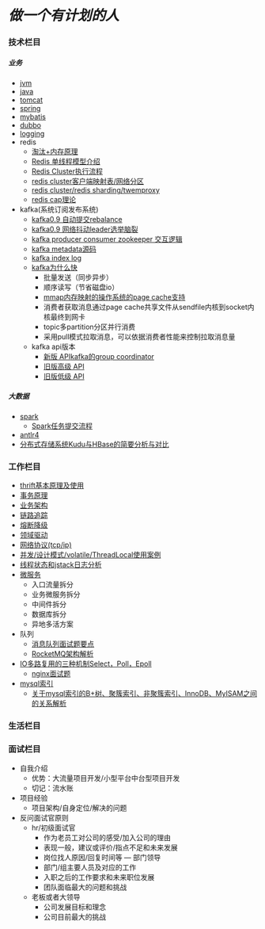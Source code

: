 # **_做一个有计划的人_**

### **技术栏目**

##### 业务

* [jvm](technology/jvm/index.md)
* [java](technology/java/index.md)
* [tomcat](technology/tomcat/index.md)
* [spring](technology/spring/index.md)
* [mybatis](technology/mybatis/index.md)
* [dubbo](technology/dubbo/index.md)  
* [logging](technology/logger/index.md)
* redis
    - [淘汰+内存原理](https://www.cnblogs.com/mengchunchen/p/10039467.html)
    - [Redis 单线程模型介绍](https://cloud.tencent.com/developer/article/1403767)
    - [Redis Cluster执行流程](https://blog.csdn.net/weixin_34452850/article/details/90442498)
    - [redis cluster客户端映射表/网络分区](https://blog.csdn.net/liuxiao723846/article/details/86715614)
    - [redis cluster/redis sharding/twemproxy](https://www.cnblogs.com/kuncy/p/9903482.html)
    - [redis cap理论](https://www.cnblogs.com/summer108/p/9783033.html)
* kafka(系统订阅发布系统)
    - [kafka0.9 自动提交rebalance](https://sq.163yun.com/blog/article/185482391401111552)
    - [kafka0.9 网络抖动leader选举脑裂](https://zhuanlan.zhihu.com/p/92934790)
    - [kafka producer consumer zookeeper 交互逻辑](https://blog.csdn.net/u010711294/article/details/82666564)
    - [kafka metadata源码](https://blog.csdn.net/weixin_34342578/article/details/91602189)
    - [kafka index log](https://my.oschina.net/anur/blog/2988177)
    - [kafka为什么快](https://www.jianshu.com/p/7309b6bcacf9)
        - 批量发送（同步异步）
        - 顺序读写（节省磁盘io）
        - [mmap内存映射的操作系统的page cache支持](https://www.jianshu.com/p/92f33aa0ff52)
        - 消费者获取消息通过page cache共享文件从sendfile内核到socket内核最终到网卡
        - topic多partition分区并行消费
        - 采用pull模式拉取消息，可以依据消费者性能来控制拉取消息量
     - kafka api版本
        - [新版 API](https://www.jianshu.com/p/9e17d64bd8c7)[kafka的group coordinator](https://www.jianshu.com/p/833b64e141f8)
        - [旧版高级 API](https://www.cnblogs.com/alexzhang92/p/10894800.html)
        - [旧版低级 API](https://www.cnblogs.com/alexzhang92/p/10894800.html)

##### 大数据

* [spark]()
    - [Spark任务提交流程](https://www.jianshu.com/p/a69656a244a8)
* [antlr4]()
* [分布式存储系统Kudu与HBase的简要分析与对比](https://blog.csdn.net/jessicaiu/article/details/82701415)


### **工作栏目**

* [thrift基本原理及使用](https://blog.csdn.net/zkp_java/article/details/81879577)
* [事务原理](work/transaction/index.md)
* [业务架构](work/company/index.md)
* [链路追踪]()
* [熔断降级]()
* [领域驱动](work/domain/index.md)
* [网络协议(tcp/ip)](work/network/index.md)
* [并发/设计模式/volatile/ThreadLocal使用案例](work/demo/index.md)
* [线程状态和jstack日志分析](https://www.cnblogs.com/pc-boke/articles/9099029.html)
* [微服务](work/micro_service/index.md)
    - 入口流量拆分
    - 业务微服务拆分
    - 中间件拆分
    - 数据库拆分
    - 异地多活方案
* 队列
    - [消息队列面试题要点](https://www.cnblogs.com/peteremperor/p/10273077.html)
    - [RocketMQ架构解析](https://www.jianshu.com/p/015a16347640)
* [IO多路复用的三种机制Select，Poll，Epoll](https://www.jianshu.com/p/397449cadc9a)
    - [nginx面试题](https://blog.csdn.net/a303549861/article/details/88672901)
* [mysql索引]()
    - [关于mysql索引的B+树、聚簇索引、非聚簇索引、InnoDB、MyISAM之间的关系解析](https://blog.csdn.net/guanghuichenshao/article/details/81948438)

### **生活栏目**

### **面试栏目**
* 自我介绍
    - 优势：大流量项目开发/小型平台中台型项目开发
    - 切记：流水账
* 项目经验
    - 项目架构/自身定位/解决的问题
* 反问面试官原则
    - hr/初级面试官
        + 作为老员工对公司的感受/加入公司的理由
        - 表现一般，建议或评价/指点不足和未来发展
        - 岗位找人原因/回复时间等
    — 部门领导
        + 部门/组主要人员及对应的工作
        + 入职之后的工作要求和未来职位发展
        + 团队面临最大的问题和挑战
    - 老板或者大领导
        + 公司发展目标和理念
        + 公司目前最大的挑战

